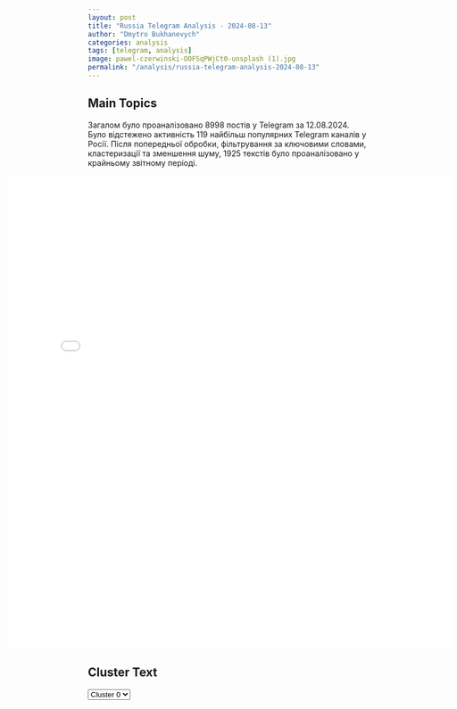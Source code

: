 ```yaml
---
layout: post
title: "Russia Telegram Analysis - 2024-08-13"
author: "Dmytro Bukhanevych"
categories: analysis
tags: [telegram, analysis]
image: pawel-czerwinski-OOFSqPWjCt0-unsplash (1).jpg
permalink: "/analysis/russia-telegram-analysis-2024-08-13"
---
```


<style>
    /* Adjusting iframe-container styles */
    .wide-iframe-container {
        width: calc(100% + 30vw);  /* Extending the width */
        margin-left: -15vw;       /* Negative margin to push to the left */
        overflow: hidden;         /* In case the iframe content spills over */
    }

    .wide-iframe-container iframe {
        width: 100%;  /* Making the iframe take the full width of its container */
        border: none; /* Removing any borders from the iframe */
    }

    /* Toggle mechanism */
    .hidden {
        display: none;
    }
    
    .show-content-target:checked + .show-content {
        display: block;
    }
</style>

<h2>Main Topics</h2>
<p>Загалом було проаналізовано 8998 постів у Telegram за 12.08.2024. Було відстежено активність 119 найбільш популярних Telegram каналів у Росії. Після попередньої обробки, фільтрування за ключовими словами, кластеризації та зменшення шуму, 1925 текстів було проаналізовано у крайньому звітному періоді.</p>
<!-- Embedding Main Plotly Visualization -->
<div class="wide-iframe-container">
    <iframe src="{{site.baseurl}}/visualizations/2024-08-13/fig_topics_time.html" height="850"></iframe>
</div>


<h2>Cluster Text</h2>

<!-- Dropdown to select a cluster -->
<select id="clusterSelector" onchange="displayClusterText()">
<option value="0">Cluster 0</option><option value="1">Cluster 1</option><option value="2">Cluster 2</option><option value="3">Cluster 3</option><option value="4">Cluster 4</option><option value="5">Cluster 5</option><option value="6">Cluster 6</option><option value="7">Cluster 7</option><option value="8">Cluster 8</option><option value="9">Cluster 9</option>
</select>

<!-- Display area for the selected cluster's text -->
<div id="clusterTextDisplay" class="hidden"></div>

<script type="text/javascript">
    var clusterDetails = {"0": "<b>Total Posts:</b> 1194<br><b>Date:</b> 2024-08-12 18:18:04+00:00<br><b>Author:</b> rt_russian<br><b>Link:</b> https://t.me/s/rt_russian/211876<br><b>Subscribers:</b> 965545<br><b>Text:</b> \u0422\u0435\u043a\u0441\u0442: 12 \u0430\u0432\u0433\u0443\u0441\u0442\u0430: \u2014 \u0433\u043b\u0430\u0432\u043d\u044b\u0435 \u0437\u0430\u0434\u0430\u0447\u0438 \u0432 \u041a\u0443\u0440\u0441\u043a\u043e\u0439 \u043e\u0431\u043b\u0430\u0441\u0442\u0438 \u2014 \u0432\u044b\u0431\u0438\u0442\u044c \u043f\u0440\u043e\u0442\u0438\u0432\u043d\u0438\u043a\u0430 \u0438 \u043f\u043e\u0434\u0434\u0435\u0440\u0436\u0430\u0442\u044c \u043d\u0443\u0436\u0434\u0430\u044e\u0449\u0438\u0445\u0441\u044f \u043b\u044e\u0434\u0435\u0439, \u043f\u043e\u0434\u0447\u0435\u0440\u043a\u043d\u0443\u043b \u041f\u0443\u0442\u0438\u043d. \u0417\u0430\u044f\u0432\u043b\u0435\u043d\u0438\u044f \u043f\u0440\u0435\u0437\u0438\u0434\u0435\u043d\u0442\u0430 \u043f\u043e \u0441\u0438\u0442\u0443\u0430\u0446\u0438\u0438 \u0432 \u043f\u0440\u0438\u0433\u0440\u0430\u043d\u0438\u0447\u044c\u0435 \u2014 \u0437\u0434\u0435\u0441\u044c. \u041e\u0441\u043d\u043e\u0432\u043d\u043e\u0435 \u0438\u0437 \u0434\u043e\u043a\u043b\u0430\u0434\u043e\u0432 \u0433\u043b\u0430\u0432 \u0440\u0435\u0433\u0438\u043e\u043d\u043e\u0432 \u2014 \u0442\u0443\u0442;  \u2014 \u0437\u0430 \u0441\u0443\u0442\u043a\u0438 \u0412\u0421\u0423 \u043f\u043e\u0442\u0435\u0440\u044f\u043b\u0438 \u0434\u043e 260 \u0432\u043e\u0435\u043d\u043d\u044b\u0445 \u0438 31 \u0435\u0434\u0438\u043d\u0438\u0446\u0443 \u0442\u0435\u0445\u043d\u0438\u043a\u0438 \u0432 \u041a\u0443\u0440\u0441\u043a\u043e\u0439 \u043e\u0431\u043b\u0430\u0441\u0442\u0438. \u0422\u0443\u0434\u0430 \u043e\u0442\u043f\u0440\u0430\u0432\u0438\u043b\u0438 \u0434\u043e\u043f\u043e\u043b\u043d\u0438\u0442\u0435\u043b\u044c\u043d\u044b\u0435 \u0441\u0438\u043b\u044b \u0438 \u0441\u0440\u0435\u0434\u0441\u0442\u0432\u0430, \u0437\u0430\u044f\u0432\u0438\u043b\u0438 \u0432 \u041c\u041e \u0420\u0424;\u2014 \u044d\u043a\u0441\u043a\u043b\u044e\u0437\u0438\u0432 \u043e\u0442 \u0432\u043e\u0435\u043d\u043a\u043e\u0440\u0430 RT \u0410\u043b\u0435\u043a\u0441\u0430\u043d\u0434\u0440\u0430 \u0421\u0438\u043c\u043e\u043d\u043e\u0432\u0430 @brussinf: \u0440\u043e\u0441\u0441\u0438\u0439\u0441\u043a\u0438\u0435 \u0432\u043e\u0435\u043d\u043d\u044b\u0435 \u0430\u043a\u0442\u0438\u0432\u043d\u043e \u043d\u0430\u0441\u0442\u0443\u043f\u0430\u044e\u0442 \u0432 \u043d\u0430\u043f\u0440\u0430\u0432\u043b\u0435\u043d\u0438\u0438 \u0441\u0451\u043b \u041f\u0435\u0441\u0447\u0430\u043d\u043e\u0435 (\u0441\u0435\u0432\u0435\u0440\u043d\u043e\u0435) \u0438 \u041f\u0435\u0441\u0447\u0430\u043d\u043e\u0435 (\u044e\u0436\u043d\u043e\u0435) \u0425\u0430\u0440\u044c\u043a\u043e\u0432\u0441\u043a\u043e\u0439 \u043e\u0431\u043b\u0430\u0441\u0442\u0438;\u2014 \u0432 \u0413\u0435\u0440\u043c\u0430\u043d\u0438\u0438 \u043e\u0444\u0438\u0446\u0438\u0430\u043b\u044c\u043d\u043e \u043d\u0430\u0447\u043d\u0443\u0442 \u0447\u0442\u0438\u0442\u044c \u043f\u0430\u043c\u044f\u0442\u044c \u043d\u0435\u043a\u043e\u0442\u043e\u0440\u044b\u0445 \u043d\u0430\u0446\u0438\u0441\u0442\u043e\u0432 \u043d\u0430\u0440\u0430\u0432\u043d\u0435 \u0441 \u0443\u0447\u0430\u0441\u0442\u043d\u0438\u043a\u0430\u043c\u0438 \u0441\u043e\u043f\u0440\u043e\u0442\u0438\u0432\u043b\u0435\u043d\u0438\u044f \u0433\u0438\u0442\u043b\u0435\u0440\u043e\u0432\u0441\u043a\u043e\u043c\u0443 \u0440\u0435\u0436\u0438\u043c\u0443; \u2014 \u044e\u0436\u043d\u043e\u043a\u043e\u0440\u0435\u0439\u0441\u043a\u0438\u0445 \u0441\u043f\u043e\u0440\u0442\u0441\u043c\u0435\u043d\u043e\u0432 \u0438 \u0431\u043e\u043b\u0435\u043b\u044c\u0449\u0438\u043a\u043e\u0432 \u043f\u043e\u0441\u043b\u0435 \u041e\u043b\u0438\u043c\u043f\u0438\u0430\u0434\u044b \u0432 \u041f\u0430\u0440\u0438\u0436\u0435 \u043f\u0440\u043e\u0432\u0435\u0440\u044f\u0442 \u043d\u0430 \u043d\u0430\u043b\u0438\u0447\u0438\u0435 \u043f\u043e\u0441\u0442\u0435\u043b\u044c\u043d\u044b\u0445 \u043a\u043b\u043e\u043f\u043e\u0432.#\u0433\u043b\u0430\u0432\u043d\u043e\u0435_\u043d\u0430_RT\ud83d\udfe9 \u041f\u043e\u0434\u043f\u0438\u0441\u0430\u0442\u044c\u0441\u044f | \u041f\u0440\u0438\u0441\u043b\u0430\u0442\u044c \u043d\u043e\u0432\u043e\u0441\u0442\u044c | \u0417\u0435\u0440\u043a\u0430\u043b\u043e", "1": "<b>Total Posts:</b> 26<br><b>Date:</b> 2024-08-12 16:25:26+00:00<br><b>Author:</b> slavaded1337<br><b>Link:</b> https://t.me/s/slavaded1337/56356<br><b>Subscribers:</b> 502084<br><b>Text:</b> \u0422\u0435\u043a\u0441\u0442: \u0417\u0435\u043b\u0435\u043d\u0441\u043a\u0438\u0439 \u0432\u043f\u0435\u0440\u0432\u044b\u0435 \u043f\u043e\u0434\u0442\u0432\u0435\u0440\u0434\u0438\u043b, \u0447\u0442\u043e \u0423\u043a\u0440\u0430\u0438\u043d\u0430 \u043f\u0440\u043e\u0432\u043e\u0434\u0438\u0442 \u043e\u043f\u0435\u0440\u0430\u0446\u0438\u044e \u0432 \u041a\u0443\u0440\u0441\u043a\u043e\u0439 \u043e\u0431\u043b\u0430\u0441\u0442\u0438 \u0420\u043e\u0441\u0441\u0438\u0438\u041e\u043d \u0441\u043e\u043e\u0431\u0449\u0438\u043b \u043e \u0434\u043e\u043a\u043b\u0430\u0434\u0435 \u0413\u043b\u0430\u0432\u043a\u043e\u043c\u0430 \u0412\u0421\u0423 \u0410\u043b\u0435\u043a\u0441\u0430\u043d\u0434\u0440\u0430 \u0421\u044b\u0440\u0441\u043a\u043e\u0433\u043e \u043f\u043e \u043f\u043e\u0432\u043e\u0434\u0443 \u043e\u0431\u043e\u0440\u043e\u043d\u043d\u044b\u0445 \u0434\u0435\u0439\u0441\u0442\u0432\u0438\u0439 \u043d\u0430 \u0444\u0440\u043e\u043d\u0442\u0435 \u0438 \u043e\u043f\u0435\u0440\u0430\u0446\u0438\u0438 \u0432 \u041a\u0443\u0440\u0441\u043a\u043e\u0439 \u043e\u0431\u043b\u0430\u0441\u0442\u0438. \u0421\u0440\u0435\u0434\u0438 \u043f\u0440\u043e\u0447\u0435\u0433\u043e \u043e\u043d \u043f\u043e\u0440\u0443\u0447\u0438\u043b \u043c\u0438\u043d\u0438\u0441\u0442\u0440\u0443 \u0432\u043d\u0443\u0442\u0440\u0435\u043d\u043d\u0438\u0445 \u0434\u0435\u043b, \u0434\u0440\u0443\u0433\u0438\u043c \u0447\u0438\u043d\u043e\u0432\u043d\u0438\u043a\u0430\u043c \u0421\u0411\u0423 \u043f\u043e\u0434\u0433\u043e\u0442\u043e\u0432\u0438\u0442\u044c \u00ab\u0433\u0443\u043c\u0430\u043d\u0438\u0442\u0430\u0440\u043d\u044b\u0439 \u043f\u043b\u0430\u043d\u00bb \u0434\u043b\u044f \u0442\u0435\u0440\u0440\u0438\u0442\u043e\u0440\u0438\u0438 \u043f\u0440\u043e\u0432\u0435\u0434\u0435\u043d\u0438\u044f \u043e\u043f\u0435\u0440\u0430\u0446\u0438\u0438.\u0412 \u0441\u0432\u043e\u044e \u043e\u0447\u0435\u0440\u0435\u0434\u044c, \u0433\u043b\u0430\u0432\u043d\u043e\u043a\u043e\u043c\u0430\u043d\u0434\u0443\u044e\u0449\u0438\u0439 \u0412\u0421\u0423 \u0410\u043b\u0435\u043a\u0441\u0430\u043d\u0434\u0440 \u0421\u044b\u0440\u0441\u043a\u0438\u0439 \u0434\u043e\u043b\u043e\u0436\u0438\u043b, \u0447\u0442\u043e \u0412\u0421\u0423 \u043f\u0440\u043e\u0434\u043e\u043b\u0436\u0430\u044e\u0442 \u043f\u0440\u043e\u0432\u0435\u0434\u0435\u043d\u0438\u0435 \u043d\u0430\u0441\u0442\u0443\u043f\u0430\u0442\u0435\u043b\u044c\u043d\u043e\u0439 \u043e\u043f\u0435\u0440\u0430\u0446\u0438\u0438 \u043d\u0430 \u0442\u0435\u0440\u0440\u0438\u0442\u043e\u0440\u0438\u0438 \u041a\u0443\u0440\u0441\u043a\u043e\u0439 \u043e\u0431\u043b\u0430\u0441\u0442\u0438. \u041f\u043e\u0434 \u043a\u043e\u043d\u0442\u0440\u043e\u043b\u0435\u043c \u0443\u043a\u0440\u0430\u0438\u043d\u0441\u043a\u0438\u0445 \u0432\u043e\u0439\u0441\u043a \u043d\u0430\u0445\u043e\u0434\u0438\u0442\u0441\u044f \u043e\u043a\u043e\u043b\u043e 1000 \u043a\u043c  \u0420\u043e\u0441\u0441\u0438\u0438\u0414\u044f\u0434\u044f \u0421\u043b\u0430\u0432\u0430. \u041f\u043e\u0434\u043f\u0438\u0441\u0430\u0442\u044c\u0441\u044f.", "2": "<b>Total Posts:</b> 118<br><b>Date:</b> 2024-08-12 16:57:12+00:00<br><b>Author:</b> tvrain<br><b>Link:</b> https://t.me/s/tvrain/80799<br><b>Subscribers:</b> 468333<br><b>Text:</b> \u0422\u0435\u043a\u0441\u0442: \u0412\u043a\u043b\u044e\u0447\u0430\u0439\u0442\u0435 \u0414\u043e\u0436\u0434\u044c \u0432 20.00 \u043c\u0441\u043a. \u0418\u0442\u043e\u0433\u0438 \u0434\u043d\u044f \u043f\u043e\u0434\u0432\u0435\u0434\u0435\u0442 \u0410\u043d\u043d\u0430 \u041c\u043e\u043d\u0433\u0430\u0439\u0442\ud83d\udd39 \u0412 \u0412\u0421\u0423 \u0437\u0430\u044f\u0432\u0438\u043b\u0438 \u043e \u0442\u043e\u043c, \u0447\u0442\u043e \u043a\u043e\u043d\u0442\u0440\u043e\u043b\u0438\u0440\u0443\u044e\u0442 \u0442\u044b\u0441\u044f\u0447\u0443 \u043a\u0432\u0430\u0434\u0440\u0430\u0442\u043d\u044b\u0445 \u043a\u0438\u043b\u043e\u043c\u0435\u0442\u0440\u043e\u0432 \u0440\u043e\u0441\u0441\u0438\u0439\u0441\u043a\u043e\u0439 \u0442\u0435\u0440\u0440\u0438\u0442\u043e\u0440\u0438\u0438. \u0411\u043e\u0438 \u0432 \u041a\u0443\u0440\u0441\u043a\u043e\u0439 \u043e\u0431\u043b\u0430\u0441\u0442\u0438 \u0438\u0434\u0443\u0442 \u0443\u0436\u0435 \u043d\u0435\u0434\u0435\u043b\u044e \ud83d\udd39 \u041a\u043e\u043c\u0430\u043d\u0434\u043e\u0432\u0430\u043d\u0438\u0435 \u0431\u044b\u043b\u043e \u043d\u0435 \u0433\u043e\u0442\u043e\u0432\u043e. \u0421\u0440\u043e\u0447\u043d\u0438\u043a\u0438 \u0438 \u0431\u043e\u0439\u0446\u044b \u0431\u0430\u0442\u0430\u043b\u044c\u043e\u043d\u0430 \u0410\u0445\u043c\u0430\u0442 \u043f\u043e\u043f\u0430\u0434\u0430\u044e\u0442 \u0432 \u043f\u043b\u0435\u043d \ud83d\udd39 \u0413\u0430\u0437\u043e\u0432\u0430\u044f \u0441\u0442\u0430\u043d\u0446\u0438\u044f \u0432 \u0421\u0443\u0434\u0436\u0435 \u0447\u0430\u0441\u0442\u0438\u0447\u043d\u043e \u0440\u0430\u0437\u0440\u0443\u0448\u0435\u043d\u0430. \u041f\u0440\u043e\u0434\u043e\u043b\u0436\u0438\u0442 \u043b\u0438 \u043f\u043e\u0441\u0442\u0443\u043f\u0430\u0442\u044c \u0433\u0430\u0437 \u0438\u0437 \u0420\u043e\u0441\u0441\u0438\u0438 \u0432 \u0415\u0432\u0440\u043e\u043f\u0443?\u041d\u0435 \u043f\u0440\u043e\u043f\u0443\u0441\u0442\u0438\u0442\u0435", "3": "<b>Total Posts:</b> 128<br><b>Date:</b> 2024-08-12 05:26:42+00:00<br><b>Author:</b> yurasumy<br><b>Link:</b> https://t.me/s/yurasumy/17043<br><b>Subscribers:</b> 3057879<br><b>Text:</b> \u0422\u0435\u043a\u0441\u0442: \u0412\u0447\u0435\u0440\u0430 \u044f \u043f\u043e\u043a\u0438\u043d\u0443\u043b \u0441\u0442\u0430\u043d\u0446\u0438\u044e \u0437\u0430 \u0434\u0432\u0430 \u0447\u0430\u0441\u0430 \u0434\u043e \u0443\u0434\u0430\u0440\u0430. \u0418\u0442\u0430\u043a. \u0427\u0442\u043e \u043c\u044b \u0437\u043d\u0430\u0435\u043c \u043e \u043d\u0430\u043f\u0430\u0434\u0435\u043d\u0438\u0438 \u0412\u0421\u0423 \u043d\u0430 \u0417\u0430\u043f\u043e\u0440\u043e\u0436\u0441\u043a\u0443\u044e \u0410\u042d\u0421?\u25aa\ufe0f \u041f\u043e \u043e\u0434\u043d\u043e\u0439 \u0438\u0437 \u0434\u0432\u0443\u0445 \u0433\u0440\u0430\u0434\u0438\u0440\u0435\u043d \u0417\u0410\u042d\u0421, \u0433\u043b\u0430\u0432\u043d\u043e\u0439 \u0437\u0430\u0434\u0430\u0447\u0435\u0439 \u043a\u043e\u0442\u043e\u0440\u043e\u0439 \u044f\u0432\u043b\u044f\u0435\u0442\u0441\u044f \u043e\u0445\u043b\u0430\u0436\u0434\u0435\u043d\u0438\u0435 \u0432\u043e\u0434\u044b \u0432 \u0440\u0435\u0436\u0438\u043c\u0435 \u043d\u043e\u0440\u043c\u0430\u043b\u044c\u043d\u043e\u0439 \u044d\u043a\u0441\u043f\u043b\u0443\u0430\u0442\u0430\u0446\u0438\u0438 \u0441\u0442\u0430\u043d\u0446\u0438\u0438, \u0412\u0421\u0423 \u043d\u0430\u043d\u0435\u0441\u043b\u0438 2 \u043f\u0440\u044f\u043c\u044b\u0445 \u0443\u0434\u0430\u0440\u0430 \u0443\u0434\u0430\u0440\u043d\u044b\u043c\u0438 \u0411\u041f\u041b\u0410, \u0432 \u0440\u0435\u0437\u0443\u043b\u044c\u0442\u0430\u0442\u0435 \u0432\u043e\u0437\u043d\u0438\u043a \u043f\u043e\u0436\u0430\u0440 \u0441 \u0433\u043e\u0440\u0435\u043d\u0438\u0435\u043c \u0432\u043d\u0443\u0442\u0440\u0435\u043d\u043d\u0438\u0445 \u043a\u043e\u043d\u0441\u0442\u0440\u0443\u043a\u0446\u0438\u0439.\u25aa\ufe0f\u0412 \u0440\u0435\u0437\u0443\u043b\u044c\u0442\u0430\u0442\u0435 \u0430\u0442\u0430\u043a\u0438 \u0432\u043e\u043e\u0440\u0443\u0436\u0435\u043d\u043d\u044b\u0445 \u0441\u0438\u043b \u0423\u043a\u0440\u0430\u0438\u043d\u044b \u0441\u0435\u0440\u044c\u0435\u0437\u043d\u043e \u043f\u043e\u0432\u0440\u0435\u0436\u0434\u0435\u043d\u0430 \u0433\u0440\u0430\u0434\u0438\u0440\u043d\u044f \u0417\u0430\u043f\u043e\u0440\u043e\u0436\u0441\u043a\u043e\u0439 \u0410\u042d\u0421.\u25aa\ufe0f \u0421\u0438\u043b\u0430\u043c\u0438 \u041c\u0427\u0421 \u043e\u0441\u043d\u043e\u0432\u043d\u043e\u0439 \u043f\u043e\u0436\u0430\u0440 \u043d\u0430 \u0433\u0440\u0430\u0434\u0438\u0440\u043d\u0435 \u0417\u0410\u042d\u0421 \u0431\u044b\u043b \u043f\u043e\u0442\u0443\u0448\u0435\u043d \u043a 23.30 \u043c\u0441\u043a 11 \u0430\u0432\u0433\u0443\u0441\u0442\u0430.\u25aa\ufe0f \u0423\u0433\u0440\u043e\u0437\u0443 \u043e\u0431\u0440\u0443\u0448\u0435\u043d\u0438\u044f \u043a\u043e\u043d\u0441\u0442\u0440\u0443\u043a\u0446\u0438\u0438 \u0433\u0440\u0430\u0434\u0438\u0440\u043d\u0438 \u0417\u0410\u042d\u0421 \u043e\u0446\u0435\u043d\u044f\u0442 \u0441\u043f\u0435\u0446\u0438\u0430\u043b\u0438\u0441\u0442\u044b, \u043a\u043e\u0433\u0434\u0430 \u043f\u043e\u0437\u0432\u043e\u043b\u0438\u0442 \u043e\u0431\u0441\u0442\u0430\u043d\u043e\u0432\u043a\u0430.\u25aa\ufe0f \u042d\u0442\u043e\u0442 \u0443\u0434\u0430\u0440 \u0412\u0421\u0423 \u043c\u043e\u0436\u043d\u043e \u0445\u0430\u0440\u0430\u043a\u0442\u0435\u0440\u0438\u0437\u043e\u0432\u0430\u0442\u044c, \u043a\u0430\u043a \u0444\u0430\u043a\u0442 \u044f\u0434\u0435\u0440\u043d\u043e\u0433\u043e \u0442\u0435\u0440\u0440\u043e\u0440\u0438\u0437\u043c\u0430 \u0441\u043e \u0441\u0442\u043e\u0440\u043e\u043d\u044b \u0443\u043a\u0440\u0430\u0438\u043d\u0441\u043a\u0438\u0445 \u0432\u043b\u0430\u0441\u0442\u0435\u0439.\u041f\u043e\u043c\u0438\u043c\u043e \u044d\u0442\u043e\u0433\u043e \u043d\u0430\u043f\u0430\u0434\u0435\u043d\u0438\u044f \u0412\u0421\u0423, \u043d\u0430 \u043a\u043e\u0442\u043e\u0440\u043e\u0435 \u0421\u041c\u0418, \u043d\u0430\u043a\u043e\u043d\u0435\u0446, \u043e\u0431\u0440\u0430\u0442\u0438\u043b\u0438 \u0432\u043d\u0438\u043c\u0430\u043d\u0438\u0435 \u0438\u0437-\u0437\u0430 \u043e\u0431\u0438\u043b\u044c\u043d\u043e\u0433\u043e \u0434\u044b\u043c\u0430 \u043e\u0442 \u0432\u0437\u0440\u044b\u0432\u0430 \u0438 \u043f\u043e\u0441\u043b\u0435\u0434\u0443\u044e\u0449\u0435\u0433\u043e \u0432\u043e\u0437\u0433\u043e\u0440\u0430\u043d\u0438\u044f, \u0431\u0435\u0437\u0443\u043c\u043d\u044b\u0439 \u0445\u043e\u0445\u043e\u043b (\u0445\u043e\u0442\u044f \u043f\u043e\u0447\u0435\u043c\u0443 \"\u0431\u0435\u0437\u0443\u043c\u043d\u044b\u0439\"? \u0421\u043a\u043e\u0440\u0435\u0435, \u0445\u043b\u0430\u0434\u043d\u043e\u043a\u0440\u043e\u0432\u043d\u044b\u0439 \u043f\u0440\u0435\u0441\u0442\u0443\u043f\u043d\u0438\u043a) \u0440\u0435\u0433\u0443\u043b\u044f\u0440\u043d\u043e \u0432\u044b\u0431\u0438\u0432\u0430\u0435\u0442 \u0432\u0441\u0435 \u044d\u043b\u0435\u043a\u0442\u0440\u043e\u043f\u043e\u0434\u0441\u0442\u0430\u043d\u0446\u0438\u0438 \u0432 \u042d\u043d\u0435\u0440\u0433\u043e\u0434\u0430\u0440\u0435. \u0413\u043e\u0440\u043e\u0434 \u0442\u043e \u0438 \u0434\u0435\u043b\u043e \u043f\u043e\u0433\u0440\u0443\u0436\u0430\u0435\u0442\u0441\u044f \u0432 \u0442\u0435\u043c\u043d\u043e\u0442\u0443. \u0412 \u043d\u0435\u0431\u0435 \u043f\u043e\u0441\u0442\u043e\u044f\u043d\u043d\u043e \u0432\u0438\u0441\u044f\u0442 \u0434\u0440\u043e\u043d\u044b-\u0440\u0430\u0437\u0432\u0435\u0434\u0447\u0438\u043a\u0438 \u0412\u0421\u0423, \u043c\u043e\u0439 \u0430\u043d\u0430\u043b\u0438\u0437\u0430\u0442\u043e\u0440 \u0447\u0430\u0441\u0442\u043e\u0442, \u043f\u043e\u043a\u0430 \u044f \u0431\u044b\u043b \u043d\u0430 \u0410\u042d\u0421, \u043e\u0440\u0430\u043b \u043d\u0435\u0441\u043a\u043e\u043d\u0447\u0430\u0435\u043c\u043e.\u041a\u0440\u043e\u043c\u0435 \u0442\u043e\u0433\u043e, \u0443\u043a\u0440\u0430\u0438\u043d\u0446\u044b \u0441\u043f\u043e\u0441\u043e\u0431\u0441\u0442\u0432\u0443\u044e\u0442 \u0440\u0430\u0437\u0440\u0443\u0448\u0435\u043d\u0438\u044e \u0430\u0442\u043e\u043c\u043d\u043e\u0439 \u0441\u0442\u0430\u043d\u0446\u0438\u0438, \u043b\u0438\u0448\u0438\u0432 \u0435\u0435 \u0432\u043e\u0434\u044b \u0434\u043b\u044f \u043e\u0445\u043b\u0430\u0436\u0434\u0435\u043d\u0438\u044f \u0440\u0435\u0430\u043a\u0442\u043e\u0440\u043e\u0432. \u041f\u0440\u0443\u0434 \u0417\u0410\u042d\u0421 (\u0435\u0433\u043e \u0432\u043e\u0434\u0430 \u0438\u0441\u043f\u043e\u043b\u044c\u0437\u0443\u0435\u0442\u0441\u044f \u0432 \u0446\u0435\u043b\u044f\u0445 \u043e\u0445\u043b\u0430\u0436\u0434\u0435\u043d\u0438\u044f \u043a\u043e\u043d\u0442\u0443\u0440\u0430 \u0440\u0435\u0430\u043a\u0442\u043e\u0440\u043e\u0432) \u043f\u043e\u0441\u043b\u0435 \u043e\u0442\u0445\u043e\u0434\u0430 \u0432\u043e\u0434 \u0414\u043d\u0435\u043f\u0440\u0430 \u0432 \u0441\u0442\u0430\u0440\u043e\u0435 \u0440\u0443\u0441\u043b\u043e \u0438\u0437-\u0437\u0430 \u0433\u0438\u0431\u0435\u043b\u0438 \u041a\u0430\u0445\u043e\u0432\u0441\u043a\u043e\u0433\u043e \u0432\u043e\u0434\u043e\u0445\u0440\u0430\u043d\u0438\u043b\u0438\u0449\u0430 \u043d\u0435 \u0438\u043c\u0435\u0435\u0442 \u0432\u043e\u0437\u043c\u043e\u0436\u043d\u043e\u0441\u0442\u0438 \u043f\u043e\u043f\u043e\u043b\u043d\u044f\u0442\u044c\u0441\u044f \u0441\u0432\u0435\u0436\u0435\u0439 \u0432\u043e\u0434\u043e\u0439. \u0410 \u0442\u0430, \u043a\u043e\u0442\u043e\u0440\u0430\u044f \u0435\u0441\u0442\u044c, \u0441\u0443\u0434\u044f \u043f\u043e \u0435\u0435 \u0443\u0440\u043e\u0432\u043d\u044e, \u0438\u0441\u043f\u0430\u0440\u044f\u0435\u0442\u0441\u044f \u0432 40-\u0433\u0440\u0430\u0434\u0443\u0441\u043d\u043e\u0439 \u0436\u0430\u0440\u0435 \u0441\u043e \u0441\u043a\u043e\u0440\u043e\u0441\u0442\u044c\u044e \u0434\u043e \u043e\u0434\u043d\u043e\u0433\u043e \u0441\u0430\u043d\u0442\u0438\u043c\u0435\u0442\u0440\u0430 \u0432 \u0441\u0443\u0442\u043a\u0438. \u041f\u0440\u0438 \u044d\u0442\u043e\u043c \u0441\u043e\u043e\u0440\u0443\u0436\u0435\u043d\u0438\u0435 \u043a\u0430\u043d\u0430\u043b\u0430, \u043a\u043e\u0442\u043e\u0440\u044b\u0439 \u0431\u044b \u043f\u043e\u0434\u043f\u0438\u0442\u0430\u043b \u044d\u0442\u043e\u0442 \u043f\u0440\u0443\u0434 \u0432\u043e\u0434\u0430\u043c\u0438 \u0414\u043d\u0435\u043f\u0440\u0430, \u043d\u0435\u0432\u043e\u0437\u043c\u043e\u0436\u043d\u043e \u0438\u0437-\u0437\u0430 \u043e\u0431\u0441\u0442\u0440\u0435\u043b\u043e\u0432 \u0441 \u0442\u043e\u0433\u043e \u0431\u0435\u0440\u0435\u0433\u0430.\u0425\u043e\u0447\u0435\u0442\u0441\u044f \u0441\u043f\u0440\u043e\u0441\u0438\u0442\u044c \u0432\u043e\u0435\u043d\u043d\u043e\u0435 \u043a\u043e\u043c\u0430\u043d\u0434\u043e\u0432\u0430\u043d\u0438\u0435 \u0412\u0421\u0423, \u043b\u0438\u0447\u043d\u043e \u0421\u044b\u0440\u0441\u043a\u043e\u0433\u043e: \u0432\u044b \u0442\u0430\u043c \u0447\u0442\u043e, \u0441 \u0443\u043c\u0430 \u043f\u043e\u0441\u0445\u043e\u0434\u0438\u043b\u0438? \u0412\u044b \u0440\u0430\u0437\u0432\u0435 \u043d\u0435 \u043f\u043e\u043d\u0438\u043c\u0430\u0435\u0442\u0435, \u0447\u0442\u043e \u0440\u0443\u043a\u043e\u0442\u0432\u043e\u0440\u043d\u0430\u044f \u043a\u0430\u0442\u0430\u0441\u0442\u0440\u043e\u0444\u0430 \u0417\u0430\u043f\u043e\u0440\u043e\u0436\u0441\u043a\u043e\u0439\u00a0 \u0430\u0442\u043e\u043c\u043d\u043e\u0439 \u044d\u043b\u0435\u043a\u0442\u0440\u043e\u0441\u0442\u0430\u043d\u0446\u0438\u0438 \u043e\u0441\u0442\u0430\u0432\u0438\u0442 \u0437\u0430\u0440\u0430\u0436\u0451\u043d\u043d\u044b\u043c\u0438 \u044d\u0442\u0438 \u0437\u0435\u043c\u043b\u0438 \u043d\u0430 100 \u043b\u0435\u0442? \u0418\u043b\u0438 \u0432\u0430\u043c \u0443\u0436\u0435 \u0432\u0441\u0451 \u0440\u0430\u0432\u043d\u043e, \u0438 \u0441 \u044d\u0442\u043e\u0439 \u0437\u0435\u043c\u043b\u0435\u0439, \u0441\u043e \u0441\u0442\u0430\u0440\u044b\u043c \u0441\u0435\u0434\u044b\u043c \u0414\u043d\u0435\u043f\u0440\u043e\u043c \u0432\u044b \u0443\u0436\u0435 \u043f\u043e\u043f\u0440\u043e\u0449\u0430\u043b\u0438\u0441\u044c, \u043d\u0430\u043c\u0435\u0442\u0438\u0432 \u043c\u0435\u0441\u0442\u0430 \u0432 \u042d\u0443\u0440\u043e\u043f\u0435 \u0434\u043b\u044f \u043f\u0440\u043e\u0436\u0438\u0433\u0430 \u043e\u0441\u0442\u0430\u0442\u043a\u0430 \u0432\u0430\u0448\u0438\u0445 \u0434\u043d\u0435\u0439? \u041e\u0441\u0442\u0430\u043d\u043e\u0432\u0438\u0442\u0435\u0441\u044c, \u0431\u0435\u0437\u0443\u043c\u0446\u044b! \u041a\u0441\u0442\u0430\u0442\u0438, \u0430 \u0447\u0442\u043e \u0442\u0430\u043c \u042d\u0443\u0440\u043e\u043f\u0430? \u0415\u0441\u0442\u044c \u043a\u0430\u043a\u0430\u044f-\u0442\u043e \u0440\u0435\u0430\u043a\u0446\u0438\u044f \u043d\u0430 \u044d\u0442\u043e\u0442 \u043e\u043f\u0430\u0441\u043d\u0435\u0439\u0448\u0438\u0439 \u0438\u043d\u0446\u0438\u0434\u0435\u043d\u0442 \u0438 \u0432 \u0446\u0435\u043b\u043e\u043c - \u043d\u0430 \u0434\u0435\u0433\u0440\u0430\u0434\u0430\u0446\u0438\u044e \u043e\u0431\u0441\u0442\u0430\u043d\u043e\u0432\u043a\u0438 \u0432\u043e\u043a\u0440\u0443\u0433 \u0417\u0410\u042d\u0421?\u041d\u0430\u043f\u043e\u043c\u043d\u044e, \u0447\u0442\u043e \u043d\u0430 \u0434\u043d\u044f\u0445 - 6 \u0430\u0432\u0433\u0443\u0441\u0442\u0430 \u043d\u0430 \u0417\u0430\u043f\u043e\u0440\u043e\u0436\u0441\u043a\u043e\u0439 \u0410\u042d\u0421 \u0441\u043e\u0441\u0442\u043e\u044f\u043b\u0430\u0441\u044c \u043e\u0447\u0435\u0440\u0435\u0434\u043d\u0430\u044f \u0440\u043e\u0442\u0430\u0446\u0438\u044f \u043d\u0430\u0431\u043b\u044e\u0434\u0430\u0442\u0435\u043b\u0435\u0439 \u043c\u0438\u0441\u0441\u0438\u0438 \u041c\u0435\u0436\u0434\u0443\u043d\u0430\u0440\u043e\u0434\u043d\u043e\u0433\u043e \u0430\u0433\u0435\u043d\u0442\u0441\u0442\u0432\u0430 \u043f\u043e \u0430\u0442\u043e\u043c\u043d\u043e\u0439 \u044d\u043d\u0435\u0440\u0433\u0438\u0438 (\u041c\u0410\u0413\u0410\u0422\u042d). \u041f\u0440\u0438\u043f\u0435\u0440\u043b\u0438\u0441\u044c \u043e\u0447\u0435\u0440\u0435\u0434\u043d\u044b\u0435 \u0447\u0435\u0442\u044b\u0440\u0435 \u0438\u043d\u0441\u043f\u0435\u043a\u0442\u043e\u0440\u0430-\u0431\u0435\u0437\u0434\u0435\u043b\u044c\u043d\u0438\u043a\u0430, \u0437\u0430\u0434\u0430\u0447\u0435\u0439 \u043a\u043e\u0442\u043e\u0440\u044b\u0445 \u044f\u0432\u043b\u044f\u0435\u0442\u0441\u044f \"\u043d\u0430\u0431\u043b\u044e\u0434\u0435\u043d\u0438\u0435 \u0438 \u043e\u0446\u0435\u043d\u043a\u0430 \u0441\u043e\u0441\u0442\u043e\u044f\u043d\u0438\u044f \u0431\u0435\u0437\u043e\u043f\u0430\u0441\u043d\u043e\u0441\u0442\u0438 \u0441\u0442\u0430\u043d\u0446\u0438\u0438, \u043a\u0430\u043a \u044d\u043a\u0441\u043f\u043b\u0443\u0430\u0442\u0430\u0446\u0438\u043e\u043d\u043d\u043e\u0439, \u0442\u0430\u043a \u0438 \u0444\u0438\u0437\u0438\u0447\u0435\u0441\u043a\u043e\u0439\".\u00a0 \u041d\u0443 \u0438 \u0433\u0434\u0435 \u0438\u0445 \u043e\u0446\u0435\u043d\u043a\u0430? \u041d\u0430\u0431\u043b\u044e\u0434\u0435\u043d\u0438\u0435 \u0435\u0441\u0442\u044c, \u0430 \u043e\u0446\u0435\u043d\u043a\u0430 \u0433\u0434\u0435??? \u041d\u0430\u043f\u043e\u043c\u043d\u044e, \u0447\u0442\u043e \u044d\u043a\u0441\u043f\u0435\u0440\u0442\u044b \u041c\u0410\u0413\u0410\u0422\u042d \u0440\u0430\u0431\u043e\u0442\u0430\u044e\u0442 \u043d\u0430 \u0417\u0410\u042d\u0421 \u0441 1 \u0441\u0435\u043d\u0442\u044f\u0431\u0440\u044f 2022 \u0433. \u043f\u043e\u0441\u043b\u0435 \u043f\u0435\u0440\u0432\u043e\u0433\u043e \u0432\u0438\u0437\u0438\u0442\u0430 \u0433\u0435\u043d\u0435\u0440\u0430\u043b\u044c\u043d\u043e\u0433\u043e \u0434\u0438\u0440\u0435\u043a\u0442\u043e\u0440\u0430 \u0410\u0433\u0435\u043d\u0442\u0441\u0442\u0432\u0430 \u0420\u0430\u0444\u0430\u044d\u043b\u044f \u0413\u0440\u043e\u0441\u0441\u0438 \u043d\u0430 \u0441\u0442\u0430\u043d\u0446\u0438\u044e. \u0410 \u043a\u0442\u043e \u0442\u0430\u043a\u043e\u0439 \u044d\u0442\u043e\u0442 \u0413\u0440\u043e\u0441\u0441\u0438? \u0417\u0430\u0433\u043e\u0440\u0435\u043b\u044b\u0439 \u043f\u0430\u0440\u0435\u043d\u044c \u0438\u0437 \u0410\u0440\u0433\u0435\u043d\u0442\u0438\u043d\u044b. \u0427\u0438\u0442\u0430\u0435\u043c \u0435\u0433\u043e \u0431\u0438\u043e\u0433\u0440\u0430\u0444\u0438\u044e: \"\u0412 1998\u20142001 \u0433\u043e\u0434\u0430\u0445 \u043f\u0440\u0435\u0434\u0441\u0442\u0430\u0432\u043b\u044f\u043b \u0410\u0440\u0433\u0435\u043d\u0442\u0438\u043d\u0443 \u0432 \u041d\u0410\u0422\u041e\". \u0423\u0436\u0435 \u0438\u043d\u0442\u0435\u0440\u0435\u0441\u043d\u043e! \"\u041e\u0434\u043d\u043e\u0432\u0440\u0435\u043c\u0435\u043d\u043d\u043e \u0431\u044b\u043b \u043f\u0440\u0435\u0437\u0438\u0434\u0435\u043d\u0442\u043e\u043c \u0413\u0440\u0443\u043f\u043f\u044b \u043f\u0440\u0430\u0432\u0438\u0442\u0435\u043b\u044c\u0441\u0442\u0432\u0435\u043d\u043d\u044b\u0445 \u044d\u043a\u0441\u043f\u0435\u0440\u0442\u043e\u0432 \u041e\u041e\u041d \u043f\u043e \u041c\u0435\u0436\u0434\u0443\u043d\u0430\u0440\u043e\u0434\u043d\u043e\u043c\u0443 \u0440\u0435\u0435\u0441\u0442\u0440\u0443 \u0432\u043e\u043e\u0440\u0443\u0436\u0435\u043d\u0438\u0439\". \u041a\u043e\u0440\u043e\u0447\u0435, \u043e\u043d \u0442\u0430\u043a\u043e\u0439 \u0436\u0435 \u0430\u0442\u043e\u043c\u0449\u0438\u043a, \u043a\u0430\u043a \u044f \u2014 \u0431\u0430\u043b\u0435\u0440\u0438\u043d\u0430 \u0411\u043e\u043b\u044c\u0448\u043e\u0433\u043e \u0442\u0435\u0430\u0442\u0440\u0430. \u0413\u0440\u043e\u0441\u0441\u0438 - \u0432\u043e\u0435\u043d\u043d\u044b\u0439 \u0440\u0430\u0437\u0432\u0435\u0434\u0447\u0438\u043a, \u0438 \u0437\u0434\u0435\u0441\u044c \u043a \u0433\u0430\u0434\u0430\u043b\u043a\u0435 \u0445\u043e\u0434\u0438\u0442\u044c \u043d\u0435 \u043d\u0430\u0434\u043e. \u0410 \u0432\u0435\u0441\u044c \u044d\u0442\u043e\u0442 \u041c\u0410\u0413\u0410\u0422\u042d - \u0448\u0430\u0439\u043a\u0430 \u0448\u043f\u0438\u043e\u043d\u043e\u0432, \u0441\u043b\u0435\u0434\u044f\u0449\u0438\u0445 \u0437\u0430 \u043d\u0430\u0448\u0438\u043c\u0438 \u0434\u0435\u0439\u0441\u0442\u0432\u0438\u044f\u043c\u0438 \u043d\u0430 \u0417\u0430\u043f\u043e\u0440\u043e\u0436\u0441\u043a\u043e\u0439 \u0410\u042d\u0421. \u0427\u0442\u043e, \u043d\u0435 \u0442\u0430\u043a? \u0422\u0430\u043a, \u0442\u0430\u043a! \u0422\u043e\u0447\u043d\u043e \u0442\u0430\u043a, \u043a\u0430\u043a \u0438 \u041e\u0411\u0421\u0415 \u0448\u043f\u0438\u043e\u043d\u0438\u043b\u0430 \u0432\u0441\u0435 \u0433\u043e\u0434\u044b \u0434\u043e \u0421\u0412\u041e \u0437\u0430 \u0414\u043e\u043d\u0431\u0430\u0441\u0441\u043e\u043c, \u043f\u0430\u043b\u0435\u0446 \u043e \u043f\u0430\u043b\u0435\u0446 \u043d\u0435 \u0443\u0434\u0430\u0440\u0438\u0432 \u0434\u043b\u044f \u0441\u043f\u0430\u0441\u0435\u043d\u0438\u044f \u0436\u0438\u0437\u043d\u0438 \u043b\u044e\u0434\u0435\u0439 \u0438 \u043f\u0440\u0435\u0434\u043e\u0442\u0432\u0440\u0430\u0449\u0435\u043d\u0438\u044f \u0432\u043e\u0439\u043d\u044b.\u0410 \u0433\u0434\u0435 \u0436\u0435 \u043c\u0435\u0436\u0434\u0443\u043d\u0430\u0440\u043e\u0434\u043d\u0430\u044f \"\u0430\u043f\u0447\u0435\u0441\u0442\u0432\u0435\u043d\u043d\u043e\u0441\u0442\u044c\"? \u0413\u0434\u0435 \u0435\u0435 \u0442\u0440\u0435\u0432\u043e\u0433\u0430 \u0438 \u043e\u0431\u0435\u0441\u043f\u043e\u043a\u043e\u0435\u043d\u043d\u043e\u0441\u0442\u044c? \u0413\u0434\u0435 \u043f\u0440\u0430\u0432\u0435\u0434\u043d\u044b\u0439 \u0433\u043d\u0435\u0432 \u043f\u043e \u043f\u043e\u0432\u043e\u0434\u0443 \u0442\u0435\u0440\u0440\u043e\u0440\u0438\u0441\u0442\u0438\u0447\u0435\u0441\u043a\u043e\u0439 \u0441\u0443\u0449\u043d\u043e\u0441\u0442\u0438 \u0443\u043a\u0440\u0430\u0438\u043d\u0441\u043a\u043e\u0433\u043e \u0444\u0430\u0448\u0438\u0437\u043c\u0430 \u0438 \u0430\u0442\u043e\u043c\u043d\u043e\u0433\u043e \u0442\u0435\u0440\u0440\u043e\u0440\u0430? \u0427\u0438\u0442\u0430\u0435\u043c: \"\u041a\u0430\u043d\u0446\u043b\u0435\u0440 \u0410\u0432\u0441\u0442\u0440\u0438\u0438 \u041a\u0430\u0440\u043b \u041d\u0435\u0445\u0430\u043c\u043c\u0435\u0440 (\u0443 \u043d\u0430\u0441 \u041d\u0435\u0431\u0435\u043d\u0434\u0437\u044f, \u0443 \u043d\u0438\u0445 \u041d\u0435\u0445\u0430\u043c\u043c\u0435\u0440) \u043f\u0440\u043e\u043a\u043e\u043c\u043c\u0435\u043d\u0442\u0438\u0440\u043e\u0432\u0430\u043b \u043f\u043e\u0436\u0430\u0440 \u043d\u0430 \u0433\u0440\u0430\u0434\u0438\u0440\u043d\u0435 \u0417\u0430\u043f\u043e\u0440\u043e\u0436\u0441\u043a\u043e\u0439 \u0410\u042d\u0421. \u041f\u043e \u0435\u0433\u043e \u043c\u043d\u0435\u043d\u0438\u044e, \u043d\u0443\u0436\u043d\u043e \u043f\u0440\u043e\u0434\u043e\u043b\u0436\u0430\u0442\u044c \u0434\u0438\u0430\u043b\u043e\u0433, \u00ab\u043d\u0430\u0447\u0430\u0442\u044b\u0439 \u043d\u0430 \u043c\u0438\u0440\u043d\u043e\u043c \u0441\u0430\u043c\u043c\u0438\u0442\u0435\u00bb \u0432 \u0428\u0432\u0435\u0439\u0446\u0430\u0440\u0438\u0438. \u041a\u0430\u043d\u0446\u043b\u0435\u0440 \u043f\u0440\u0438\u0437\u0432\u0430\u043b \u043a \u043f\u0435\u0440\u0435\u0433\u043e\u0432\u043e\u0440\u0430\u043c \u043f\u043e \u0443\u0440\u0435\u0433\u0443\u043b\u0438\u0440\u043e\u0432\u0430\u043d\u0438\u044e \u0432\u043e\u0435\u043d\u043d\u043e\u0433\u043e \u043a\u043e\u043d\u0444\u043b\u0438\u043a\u0442\u0430 \u043d\u0430 \u0423\u043a\u0440\u0430\u0438\u043d\u0435. \u041f\u0440\u0438 \u044d\u0442\u043e\u043c \u041d\u0435\u0445\u0430\u043c\u043c\u0435\u0440 \u043d\u0435 \u0441\u0442\u0430\u043b \u0432\u043e\u0437\u043b\u0430\u0433\u0430\u0442\u044c \u043d\u0430 \u043a\u043e\u0433\u043e-\u043b\u0438\u0431\u043e \u0432\u0438\u043d\u0443 \u0437\u0430 \u043f\u0440\u043e\u0438\u0437\u043e\u0448\u0435\u0434\u0448\u0435\u0435\". \u041a\u043e\u043d\u0435\u0446 \u0446\u0438\u0442\u0430\u0442\u044b. \u0422\u0432\u043e\u044e \u0436\u0435 \u043c\u0430\u0442\u044c...\u0417\u0430\u0447\u0435\u043c \u043d\u0443\u0436\u043d\u044b \u044d\u0442\u0438 \u0438\u043d\u0441\u043f\u0435\u043a\u0442\u043e\u0440\u044b-\u0448\u043f\u0438\u043e\u043d\u044b \u041c\u0410\u0413\u0410\u0422\u042d, \u044d\u0442\u0438 \u043c\u0435\u0436\u0434\u0443\u043d\u0430\u0440\u043e\u0434\u043d\u044b\u0435 \u0441\u043e\u043f\u043b\u0435\u0436\u0443\u0438 \u0438 \u0431\u0435\u0437\u0434\u0435\u043b\u044c\u043d\u0438\u043a\u0438, \u0435\u0441\u043b\u0438 \u043e\u043d\u0438 \u043d\u0435 \u0442\u043e\u043b\u044c\u043a\u043e \u043d\u0435 \u043c\u043e\u0433\u0443\u0442 \u043e\u0441\u0442\u0430\u043d\u043e\u0432\u0438\u0442\u044c \u043e\u0431\u0435\u0437\u0443\u043c\u0435\u0432\u0448\u0435\u0433\u043e \u043e\u0442 \u043a\u0440\u043e\u0432\u0438 \u0445\u043e\u0445\u043b\u0430, \u043d\u043e \u0434\u0430\u0436\u0435 \u043d\u0435 \u0441\u043f\u043e\u0441\u043e\u0431\u043d\u044b \u0445\u043e\u0442\u044c \u0447\u0442\u043e-\u0442\u043e \u0432\u043d\u044f\u0442\u043d\u043e\u0435 \u0441\u043a\u0430\u0437\u0430\u0442\u044c \u043d\u0430 \u0442\u0435\u043c\u0443 \u043d\u0435\u0434\u043e\u043f\u0443\u0441\u0442\u0438\u043c\u043e\u0441\u0442\u0438 \u043e\u0431\u0441\u0442\u0440\u0435\u043b\u043e\u0432 \u0410\u042d\u0421? \u0423\u0431\u0438\u0440\u0430\u0442\u044c \u0438\u0445 \u043d\u0430\u0434\u043e.", "4": "<b>Total Posts:</b> 39<br><b>Date:</b> 2024-08-12 05:22:32+00:00<br><b>Author:</b> tvrain<br><b>Link:</b> https://t.me/s/tvrain/80773<br><b>Subscribers:</b> 468333<br><b>Text:</b> \u0422\u0435\u043a\u0441\u0442: \u0411\u0435\u043b\u0433\u043e\u0440\u043e\u0434\u0441\u043a\u0438\u0435 \u0432\u043b\u0430\u0441\u0442\u0438 \u043e\u0431\u044a\u044f\u0432\u0438\u043b\u0438 \u044d\u0432\u0430\u043a\u0443\u0430\u0446\u0438\u044e \u0436\u0438\u0442\u0435\u043b\u0435\u0439 \u043f\u0440\u0438\u0433\u0440\u0430\u043d\u0438\u0447\u043d\u043e\u0433\u043e \u041a\u0440\u0430\u0441\u043d\u043e\u044f\u0440\u0443\u0436\u0441\u043a\u043e\u0433\u043e \u0440\u0430\u0439\u043e\u043d\u0430\u0413\u043b\u0430\u0432\u0430 \u0440\u0435\u0433\u0438\u043e\u043d\u0430 \u0412\u044f\u0447\u0435\u0441\u043b\u0430\u0432 \u0413\u043b\u0430\u0434\u043a\u043e\u0432 \u043e\u0431\u044a\u044f\u0441\u043d\u0438\u043b \u044d\u0442\u043e \u0440\u0435\u0448\u0435\u043d\u0438\u0435 \u00ab\u0430\u043a\u0442\u0438\u0432\u043d\u043e\u0441\u0442\u044c\u044e\u00bb \u0412\u0421\u0423 \u043d\u0430 \u0433\u0440\u0430\u043d\u0438\u0446\u0435. \u00ab\u041d\u0430\u0447\u0438\u043d\u0430\u0435\u043c \u043f\u0435\u0440\u0435\u043c\u0435\u0449\u0435\u043d\u0438\u0435 \u0436\u0438\u0442\u0435\u043b\u0435\u0439 \u041a\u0440\u0430\u0441\u043d\u043e\u044f\u0440\u0443\u0436\u0441\u043a\u043e\u0433\u043e \u0440\u0430\u0439\u043e\u043d\u0430 \u0432\u00a0\u0431\u043e\u043b\u0435\u0435 \u0431\u0435\u0437\u043e\u043f\u0430\u0441\u043d\u044b\u0435 \u043c\u0435\u0441\u0442\u0430\u00bb,\u00a0\u2014 \u0441\u043a\u0430\u0437\u0430\u043b \u0413\u043b\u0430\u0434\u043a\u043e\u0432.\u0417\u0430 \u043b\u044e\u0434\u044c\u043c\u0438 \u0443\u0436\u0435 \u043e\u0442\u043f\u0440\u0430\u0432\u0438\u043b\u0438 \u0442\u0440\u0430\u043d\u0441\u043f\u043e\u0440\u0442, \u0434\u043e\u0431\u0430\u0432\u0438\u043b \u0433\u0443\u0431\u0435\u0440\u043d\u0430\u0442\u043e\u0440.\u041a\u0440\u0430\u0441\u043d\u043e\u044f\u0440\u0443\u0436\u0441\u043a\u0438\u0439 \u0440\u0430\u0439\u043e\u043d \u0440\u0430\u0441\u043f\u043e\u043b\u043e\u0436\u0435\u043d \u043f\u0440\u0438\u043c\u0435\u0440\u043d\u043e \u0432 60 \u043a\u043c \u043e\u0442 \u0421\u0443\u0434\u0436\u0430\u043d\u0441\u043a\u043e\u0433\u043e \u0440\u0430\u0439\u043e\u043d\u0430 \u041a\u0443\u0440\u0441\u043a\u043e\u0439 \u043e\u0431\u043b\u0430\u0441\u0442\u0438, \u043a\u0443\u0434\u0430 \u043f\u0440\u043e\u0440\u0432\u0430\u043b\u0438\u0441\u044c \u0412\u0421\u0423. \u041f\u043e\u0434\u0434\u0435\u0440\u0436\u0438\u0442\u0435 \u043d\u0430\u0448\u0443 \u0440\u0430\u0431\u043e\u0442\u0443 \u0434\u043e\u043d\u0430\u0442\u043e\u043c\u0421\u043a\u0430\u0447\u0438\u0432\u0430\u0439\u0442\u0435 \u043d\u0430\u0448\u0435 \u043f\u0440\u0438\u043b\u043e\u0436\u0435\u043d\u0438\u0435 \u0434\u043b\u044f \u043e\u0431\u0445\u043e\u0434\u0430 \u0431\u043b\u043e\u043a\u0438\u0440\u043e\u0432\u043a\u0438 YouTube", "5": "<b>Total Posts:</b> 47<br><b>Date:</b> 2024-08-12 11:19:55+00:00<br><b>Author:</b> readovkanews<br><b>Link:</b> https://t.me/s/readovkanews/84731<br><b>Subscribers:</b> 2712115<br><b>Text:</b> \u0422\u0435\u043a\u0441\u0442: \u2757\ufe0f\u0412\u0435\u0440\u0442\u043e\u043b\u0435\u0442\u044b \u041c\u0438-28 \u0438 \u041a\u0430-52 \u0443\u043d\u0438\u0447\u0442\u043e\u0436\u0438\u043b\u0438 \u00ab\u0412\u0438\u0445\u0440\u044f\u043c\u0438\u00bb \u0441\u043a\u043e\u043f\u043b\u0435\u043d\u0438\u0435 \u0436\u0438\u0432\u043e\u0439 \u0441\u0438\u043b\u044b \u0438 \u0442\u0435\u0445\u043d\u0438\u043a\u0443 \u0412\u0421\u0423 \u0432 \u043f\u0440\u0438\u0433\u0440\u0430\u043d\u0438\u0447\u043d\u043e\u043c \u0440\u0430\u0439\u043e\u043d\u0435 \u041a\u0443\u0440\u0441\u043a\u043e\u0439 \u043e\u0431\u043b\u0430\u0441\u0442\u0438 \u2014 \u041c\u0438\u043d\u043e\u0431\u043e\u0440\u043e\u043d\u044b \u0420\u0424", "6": "<b>Total Posts:</b> 54<br><b>Date:</b> 2024-08-12 08:33:06+00:00<br><b>Author:</b> solovievlive<br><b>Link:</b> https://t.me/s/SolovievLive/273510<br><b>Subscribers:</b> 1337819<br><b>Text:</b> \u0422\u0435\u043a\u0441\u0442: \u2757\ufe0f\u041c\u0438\u043d\u0438\u0441\u0442\u0440 \u043e\u0431\u043e\u0440\u043e\u043d\u044b \u0420\u0424 \u0411\u0435\u043b\u043e\u0443\u0441\u043e\u0432 \u043d\u0430 \u0446\u0435\u0440\u0435\u043c\u043e\u043d\u0438\u0438 \u043e\u0442\u043a\u0440\u044b\u0442\u0438\u044f \u0444\u043e\u0440\u0443\u043c\u0430 \"\u0410\u0440\u043c\u0438\u044f\" \u043d\u0430\u0437\u0432\u0430\u043b \u0447\u0435\u0442\u044b\u0440\u0435 \u0443\u0441\u043b\u043e\u0432\u0438\u044f \u0443\u0441\u043f\u0435\u0445\u0430 \u0432 \u0432\u043e\u043e\u0440\u0443\u0436\u0435\u043d\u043d\u043e\u043c \u043f\u0440\u043e\u0442\u0438\u0432\u043e\u0441\u0442\u043e\u044f\u043d\u0438\u0438 \u0441 \u0417\u0430\u043f\u0430\u0434\u043e\u043c.\u25aa\ufe0f\u041e\u0431\u0435\u0441\u043f\u0435\u0447\u0435\u043d\u0438\u0435 \u0432\u043e\u0439\u0441\u043a \u0441\u0430\u043c\u044b\u043c \u0441\u043e\u0432\u0440\u0435\u043c\u0435\u043d\u043d\u044b\u043c \u0432\u043e\u043e\u0440\u0443\u0436\u0435\u043d\u0438\u0435\u043c, \u043f\u0440\u0435\u0436\u0434\u0435 \u0432\u0441\u0435\u0433\u043e - \u0432\u044b\u0441\u043e\u043a\u043e\u0442\u043e\u0447\u043d\u044b\u043c \u043e\u0440\u0443\u0436\u0438\u0435\u043c.\u25aa\ufe0f\u041f\u0440\u0438\u043c\u0435\u043d\u0435\u043d\u0438\u0435 \u043d\u043e\u0432\u044b\u0445 \u0442\u0430\u043a\u0442\u0438\u0447\u0435\u0441\u043a\u0438\u0445 \u043f\u0440\u0438\u0435\u043c\u043e\u0432 \u0432\u0435\u0434\u0435\u043d\u0438\u044f \u0431\u043e\u0435\u0432\u044b\u0445 \u0434\u0435\u0439\u0441\u0442\u0432\u0438\u0439 (\u0432 \u0442\u043e\u043c \u0447\u0438\u0441\u043b\u0435 \u0431\u0435\u0441\u043f\u0438\u043b\u043e\u0442\u043d\u0438\u043a\u043e\u0432 \u0438 \u0440\u043e\u0431\u043e\u0442\u043e\u0432).\u25aa\ufe0f\u0421\u043e\u0437\u0434\u0430\u043d\u0438\u0435 \u044d\u0444\u0444\u0435\u043a\u0442\u0438\u0432\u043d\u043e\u0439 \u0441\u0438\u0441\u0442\u0435\u043c\u044b \u0443\u043f\u0440\u0430\u0432\u043b\u0435\u043d\u0438\u044f \u0441 \u0438\u0441\u043f\u043e\u043b\u044c\u0437\u043e\u0432\u0430\u043d\u0438\u0435\u043c \u043f\u0435\u0440\u0435\u0434\u043e\u0432\u043e\u0439 \u0442\u0435\u0445\u043d\u043e\u043b\u043e\u0433\u0438\u0447\u0435\u0441\u043a\u043e\u0439 \u043e\u0441\u043d\u043e\u0432\u044b, \u0432\u043a\u043b\u044e\u0447\u0430\u044f \u0418\u0418.\u25aa\ufe0f\u041f\u043e\u0441\u0442\u043e\u044f\u043d\u043d\u043e\u0435 \u0441\u043e\u0432\u0435\u0440\u0448\u0435\u043d\u0441\u0442\u0432\u043e\u0432\u0430\u043d\u0438\u0435 \u043f\u043e\u0434\u0433\u043e\u0442\u043e\u0432\u043a\u0438 \u0432\u043e\u0435\u043d\u043d\u044b\u0445 \u043a\u0430\u0434\u0440\u043e\u0432, \u0433\u043b\u0430\u0432\u043d\u044b\u043c \u043e\u0431\u0440\u0430\u0437\u043e\u043c - \u043a\u043e\u043c\u0430\u043d\u0434\u043d\u043e\u0433\u043e \u0441\u043e\u0441\u0442\u0430\u0432\u0430.", "7": "<b>Total Posts:</b> 65<br><b>Date:</b> 2024-08-12 06:14:50+00:00<br><b>Author:</b> kontext_channel<br><b>Link:</b> https://t.me/s/kontext_channel/39809<br><b>Subscribers:</b> 935942<br><b>Text:</b> \u0422\u0435\u043a\u0441\u0442: \u041c\u0438\u043d\u043e\u0431\u043e\u0440\u043e\u043d\u044b \u0420\u043e\u0441\u0441\u0438\u0438 \u0441\u043e\u043e\u0431\u0449\u0438\u043b\u043e \u043e\u0431 \u0443\u043d\u0438\u0447\u0442\u043e\u0436\u0435\u043d\u0438\u0438 18 \u0434\u0440\u043e\u043d\u043e\u0432 \u043d\u0430\u0434 \u0442\u0440\u0435\u043c\u044f \u0440\u043e\u0441\u0441\u0438\u0439\u0441\u043a\u0438\u043c\u0438 \u0440\u0435\u0433\u0438\u043e\u043d\u0430\u043c\u0438\u0412 \u043d\u043e\u0447\u044c \u043d\u0430 12 \u0430\u0432\u0433\u0443\u0441\u0442\u0430 \u0441\u0438\u043b\u044b \u041f\u0412\u041e \u0441\u0431\u0438\u043b\u0438 11 \u0431\u0435\u0441\u043f\u0438\u043b\u043e\u0442\u043d\u0438\u043a\u043e\u0432 \u043d\u0430\u0434 \u041a\u0443\u0440\u0441\u043a\u043e\u0439 \u043e\u0431\u043b\u0430\u0441\u0442\u044c\u044e, \u043f\u044f\u0442\u044c \u2014 \u043d\u0430\u0434 \u0411\u0435\u043b\u0433\u043e\u0440\u043e\u0434\u0441\u043a\u043e\u0439 \u0438 \u0434\u0432\u0430 \u2014 \u043d\u0430\u0434 \u0412\u043e\u0440\u043e\u043d\u0435\u0436\u0441\u043a\u043e\u0439, \u0433\u043e\u0432\u043e\u0440\u0438\u0442\u0441\u044f \u0432 \u0441\u043e\u043e\u0431\u0449\u0435\u043d\u0438\u0438 \u0432\u0435\u0434\u043e\u043c\u0441\u0442\u0432\u0430.\u041a\u0440\u043e\u043c\u0435 \u0442\u043e\u0433\u043e, \u043d\u043e\u0447\u044c\u044e \u0447\u0435\u0442\u044b\u0440\u0435 \u0431\u0435\u0441\u043f\u0438\u043b\u043e\u0442\u043d\u0438\u043a\u0430 \u0441\u0431\u0438\u043b\u0438 \u0432 \u0420\u043e\u0441\u0442\u043e\u0432\u0441\u043a\u043e\u0439 \u043e\u0431\u043b\u0430\u0441\u0442\u0438, \u0441\u043e\u043e\u0431\u0449\u0438\u043b \u0433\u0443\u0431\u0435\u0440\u043d\u0430\u0442\u043e\u0440 \u0440\u0435\u0433\u0438\u043e\u043d\u0430 \u0412\u0430\u0441\u0438\u043b\u0438\u0439 \u0413\u043e\u043b\u0443\u0431\u0435\u0432. \u041f\u043e \u0435\u0433\u043e \u0441\u043b\u043e\u0432\u0430\u043c, \u0432 \u0440\u0435\u0437\u0443\u043b\u044c\u0442\u0430\u0442\u0435 \u0430\u0442\u0430\u043a \u043d\u0438\u043a\u0442\u043e \u043d\u0435 \u043f\u043e\u0441\u0442\u0440\u0430\u0434\u0430\u043b.\u0412 \u041a\u0443\u0440\u0441\u043a\u043e\u0439 \u043e\u0431\u043b\u0430\u0441\u0442\u0438 \u043f\u0440\u0435\u0434\u0443\u043f\u0440\u0435\u0436\u0434\u0435\u043d\u0438\u0435 \u043e\u0431 \u0430\u0442\u0430\u043a\u0435 \u0434\u0440\u043e\u043d\u043e\u0432 \u0434\u0435\u0439\u0441\u0442\u0432\u043e\u0432\u0430\u043b\u043e \u043f\u043e\u0447\u0442\u0438 \u0448\u0435\u0441\u0442\u044c \u0447\u0430\u0441\u043e\u0432. \u041e \u043f\u043e\u0441\u043b\u0435\u0434\u0441\u0442\u0432\u0438\u044f\u0445 \u0430\u0442\u0430\u043a \u0432\u043b\u0430\u0441\u0442\u0438 \u0440\u0435\u0433\u0438\u043e\u043d\u0430 \u043f\u043e\u043a\u0430 \u043d\u0435 \u0441\u043e\u043e\u0431\u0449\u0430\u043b\u0438. \u0411\u0435\u043b\u0433\u043e\u0440\u043e\u0434\u0441\u043a\u0438\u0439 \u0433\u0443\u0431\u0435\u0440\u043d\u0430\u0442\u043e\u0440 \u0412\u044f\u0447\u0435\u0441\u043b\u0430\u0432 \u0413\u043b\u0430\u0434\u043a\u043e\u0432 \u0441\u043e\u043e\u0431\u0449\u0438\u043b, \u0447\u0442\u043e \u0432 \u0413\u0440\u0430\u0439\u0432\u043e\u0440\u043e\u043d\u0441\u043a\u043e\u043c \u0433\u043e\u0440\u043e\u0434\u0441\u043a\u043e\u043c \u043e\u043a\u0440\u0443\u0433\u0435 \u043f\u0440\u043e\u0438\u0437\u043e\u0448\u043b\u043e \u0430\u0432\u0430\u0440\u0438\u0439\u043d\u043e\u0435 \u043e\u0442\u043a\u043b\u044e\u0447\u0435\u043d\u0438\u0435 \u044d\u043b\u0435\u043a\u0442\u0440\u0438\u0447\u0435\u0441\u0442\u0432\u0430, \u0432 \u0440\u0435\u0437\u0443\u043b\u044c\u0442\u0430\u0442\u0435 \u0431\u0435\u0437 \u0441\u0432\u0435\u0442\u0430 \u043e\u0441\u0442\u0430\u043b\u0438\u0441\u044c 13 \u043d\u0430\u0441\u0435\u043b\u0435\u043d\u043d\u044b\u0445 \u043f\u0443\u043d\u043a\u0442\u043e\u0432", "8": "<b>Total Posts:</b> 23<br><b>Date:</b> 2024-08-12 08:03:32+00:00<br><b>Author:</b> rt_russian<br><b>Link:</b> https://t.me/s/rt_russian/211813<br><b>Subscribers:</b> 965545<br><b>Text:</b> \u0422\u0435\u043a\u0441\u0442: \u041c\u043d\u043e\u0433\u0438\u0435 \u043e\u0442\u0435\u0447\u0435\u0441\u0442\u0432\u0435\u043d\u043d\u044b\u0435 \u043d\u043e\u0443-\u0445\u0430\u0443 \u0432 \u0441\u0444\u0435\u0440\u0435 \u0432\u043e\u043e\u0440\u0443\u0436\u0435\u043d\u0438\u0439 \u0443\u0436\u0435 \u0434\u043e\u043a\u0430\u0437\u0430\u043b\u0438 \u0441\u0432\u043e\u044e \u044d\u0444\u0444\u0435\u043a\u0442\u0438\u0432\u043d\u043e\u0441\u0442\u044c \u043d\u0430 \u043f\u043e\u043b\u0435 \u0431\u043e\u044f, \u0438\u0445 \u0445\u0430\u0440\u0430\u043a\u0442\u0435\u0440\u0438\u0441\u0442\u0438\u043a\u0438 \u043f\u043e\u0441\u0442\u043e\u044f\u043d\u043d\u043e \u0443\u043b\u0443\u0447\u0448\u0430\u044e\u0442\u0441\u044f, \u0437\u0430\u044f\u0432\u0438\u043b \u041f\u0443\u0442\u0438\u043d. \u041e \u0447\u0451\u043c \u0435\u0449\u0451 \u0441\u043a\u0430\u0437\u0430\u043b \u043f\u0440\u0435\u0437\u0438\u0434\u0435\u043d\u0442 \u0420\u0424 \u0432 \u043e\u0431\u0440\u0430\u0449\u0435\u043d\u0438\u0438 \u043a \u0443\u0447\u0430\u0441\u0442\u043d\u0438\u043a\u0430\u043c \u0444\u043e\u0440\u0443\u043c\u0430 \u00ab\u0410\u0440\u043c\u0438\u044f-2024\u00bb:\u25aa\ufe0f\u0420\u043e\u0441\u0441\u0438\u044f \u0433\u043e\u0442\u043e\u0432\u0430 \u0440\u0430\u0437\u0432\u0438\u0432\u0430\u0442\u044c \u0441\u0438\u0441\u0442\u0435\u043c\u0443 \u0440\u0430\u0432\u043d\u043e\u0439 \u043d\u0435\u0434\u0435\u043b\u0438\u043c\u043e\u0439 \u0431\u0435\u0437\u043e\u043f\u0430\u0441\u043d\u043e\u0441\u0442\u0438 \u0432 \u043c\u0438\u0440\u0435 \u0432\u043c\u0435\u0441\u0442\u0435 \u0441 \u0437\u0430\u0440\u0443\u0431\u0435\u0436\u043d\u044b\u043c\u0438 \u043f\u0430\u0440\u0442\u043d\u0451\u0440\u0430\u043c\u0438; \u25aa\ufe0f\u0434\u0435\u0441\u044f\u0442\u043a\u0438 \u0433\u043e\u0441\u0443\u0434\u0430\u0440\u0441\u0442\u0432 \u043d\u0430\u043f\u0440\u0430\u0432\u0438\u043b\u0438 \u0432 \u044d\u0442\u043e\u043c \u0433\u043e\u0434\u0443 \u043d\u0430 \u0444\u043e\u0440\u0443\u043c \u0434\u0435\u043b\u0435\u0433\u0430\u0446\u0438\u0438 \u0432\u044b\u0441\u043e\u043a\u043e\u0433\u043e \u0443\u0440\u043e\u0432\u043d\u044f. \u0417\u0430\u044f\u0432\u043b\u0435\u043d\u043e \u0443\u0447\u0430\u0441\u0442\u0438\u0435 \u0441\u0432\u044b\u0448\u0435 120 \u0438\u043d\u043e\u0441\u0442\u0440\u0430\u043d\u043d\u044b\u0445 \u043a\u043e\u043c\u043f\u0430\u043d\u0438\u0439; \u25aa\ufe0f\u043f\u043e \u0438\u0442\u043e\u0433\u0430\u043c \u043c\u0435\u0440\u043e\u043f\u0440\u0438\u044f\u0442\u0438\u044f \u0431\u0443\u0434\u0443\u0442 \u0443\u043f\u0440\u043e\u0447\u0435\u043d\u044b \u0438 \u0443\u0441\u0442\u0430\u043d\u043e\u0432\u043b\u0435\u043d\u044b \u043d\u043e\u0432\u044b\u0435 \u043f\u0435\u0440\u0441\u043f\u0435\u043a\u0442\u0438\u0432\u043d\u044b\u0435 \u0441\u0432\u044f\u0437\u0438, \u0437\u0430\u043a\u043b\u044e\u0447\u0435\u043d\u044b \u043e\u0431\u043e\u044e\u0434\u043e\u0432\u044b\u0433\u043e\u0434\u043d\u044b\u0435 \u043a\u043e\u043d\u0442\u0440\u0430\u043a\u0442\u044b.\ud83d\udfe9 \u041f\u043e\u0434\u043f\u0438\u0441\u0430\u0442\u044c\u0441\u044f | \u041f\u0440\u0438\u0441\u043b\u0430\u0442\u044c \u043d\u043e\u0432\u043e\u0441\u0442\u044c | \u0417\u0435\u0440\u043a\u0430\u043b\u043e", "9": "<b>Total Posts:</b> 13<br><b>Date:</b> 2024-08-12 04:15:56+00:00<br><b>Author:</b> ostashkonews<br><b>Link:</b> https://t.me/s/OstashkoNews/147831<br><b>Subscribers:</b> 388880<br><b>Text:</b> \u0422\u0435\u043a\u0441\u0442: \ud83d\udea8 \u0412\u0421\u0423 40 \u0440\u0430\u0437 \u0437\u0430 \u0441\u0443\u0442\u043a\u0438 \u043e\u0431\u0441\u0442\u0440\u0435\u043b\u044f\u043b\u0438 \u043d\u0430\u0441\u0435\u043b\u0435\u043d\u043d\u044b\u0435 \u043f\u0443\u043d\u043a\u0442\u044b \u0411\u0435\u043b\u0433\u043e\u0440\u043e\u0434\u0441\u043a\u043e\u0439 \u043e\u0431\u043b\u0430\u0441\u0442\u0438, \u0431\u044b\u043b\u043e \u0441\u043e\u0432\u0435\u0440\u0448\u0435\u043d\u043e 42 \u0430\u0442\u0430\u043a\u0438 \u0411\u041f\u041b\u0410\u0421\u0435\u043c\u044c \u043c\u0438\u0440\u043d\u044b\u0445 \u0436\u0438\u0442\u0435\u043b\u0435\u0439 \u043f\u043e\u043b\u0443\u0447\u0438\u043b\u0438 \u0440\u0430\u043d\u0435\u043d\u0438\u044f. \u041e\u0431 \u044d\u0442\u043e\u043c \u0441\u043e\u043e\u0431\u0449\u0438\u043b \u0433\u0443\u0431\u0435\u0440\u043d\u0430\u0442\u043e\u0440 \u0440\u0435\u0433\u0438\u043e\u043d\u0430 \u0413\u043b\u0430\u0434\u043a\u043e\u0432. \u041a\u0440\u043e\u043c\u0435 \u0442\u043e\u0433\u043e, \u0432 \u0411\u0435\u043b\u0433\u043e\u0440\u043e\u0434\u0441\u043a\u043e\u0439 \u043e\u0431\u043b\u0430\u0441\u0442\u0438 \u0431\u043e\u043b\u0435\u0435 \u0434\u0435\u0441\u044f\u0442\u0438 \u043d\u0430\u0441\u0435\u043b\u0435\u043d\u043d\u044b\u0445 \u043f\u0443\u043d\u043a\u0442\u043e\u0432 \u043e\u0441\u0442\u0430\u043b\u0438\u0441\u044c \u0431\u0435\u0437 \u0441\u0432\u0435\u0442\u0430. \u0412 \u0447\u0430\u0441\u0442\u043d\u043e\u0441\u0442\u0438, \u044d\u043b\u0435\u043a\u0442\u0440\u0438\u0447\u0435\u0441\u0442\u0432\u0430 \u043d\u0435\u0442 \u0432 \u0441\u0435\u043b\u0430\u0445 \u041c\u043e\u0449\u0435\u043d\u043e\u0435, \u0414\u0443\u043d\u0430\u0439\u043a\u0430, \u041f\u043e\u0440\u043e\u0437 \u0438 \u041c\u043e\u043a\u0440\u0430\u044f \u041e\u0440\u043b\u043e\u0432\u043a\u0430."};

    function displayClusterText() {
        var selectedLabel = document.getElementById("clusterSelector").value;
        var details = clusterDetails[selectedLabel];
        var textDiv = document.getElementById("clusterTextDisplay");
        textDiv.innerHTML = '<p>' + details + '</p>';
        textDiv.classList.remove('hidden');
    }
</script>

